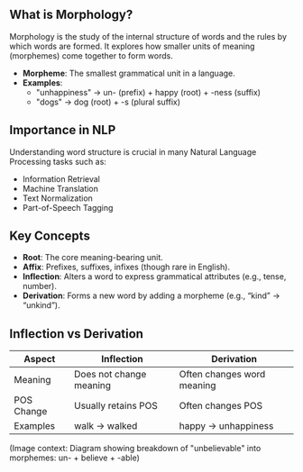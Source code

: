## What is Morphology?

Morphology is the study of the internal structure of words and the rules by which words are formed. It explores how smaller units of meaning (morphemes) come together to form words.

- **Morpheme**: The smallest grammatical unit in a language.
- **Examples**:
  - "unhappiness" → un- (prefix) + happy (root) + -ness (suffix)
  - "dogs" → dog (root) + -s (plural suffix)

## Importance in NLP

Understanding word structure is crucial in many Natural Language Processing tasks such as:

- Information Retrieval
- Machine Translation
- Text Normalization
- Part-of-Speech Tagging

## Key Concepts

- **Root**: The core meaning-bearing unit.
- **Affix**: Prefixes, suffixes, infixes (though rare in English).
- **Inflection**: Alters a word to express grammatical attributes (e.g., tense, number).
- **Derivation**: Forms a new word by adding a morpheme (e.g., “kind” → “unkind”).

## Inflection vs Derivation

| Aspect      | Inflection              | Derivation                 |
|-------------|--------------------------|-----------------------------|
| Meaning     | Does not change meaning  | Often changes word meaning |
| POS Change  | Usually retains POS      | Often changes POS          |
| Examples    | walk → walked            | happy → unhappiness        |

(Image context: Diagram showing breakdown of "unbelievable" into morphemes: un- + believe + -able)
